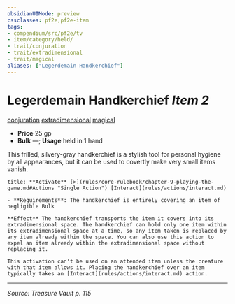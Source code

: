```yaml
---
obsidianUIMode: preview
cssclasses: pf2e,pf2e-item
tags:
- compendium/src/pf2e/tv
- item/category/held/
- trait/conjuration
- trait/extradimensional
- trait/magical
aliases: ["Legerdemain Handkerchief"]
---
```

# Legerdemain Handkerchief *Item 2*  
[conjuration](rules/traits/conjuration.md "Conjuration School Trait")  [extradimensional](rules/traits/extradimensional.md "Extradimensional Effect Trait")  [magical](rules/traits/magical.md "Magical Item Trait")  

- **Price** 25 gp
- **Bulk** —; **Usage** held in 1 hand

This frilled, silvery-gray handkerchief is a stylish tool for personal hygiene by all appearances, but it can be used to covertly make very small items vanish.

```ad-embed-ability
title: **Activate** [>](rules/core-rulebook/chapter-9-playing-the-game.md#Actions "Single Action") [Interact](rules/actions/interact.md)

- **Requirements**: The handkerchief is entirely covering an item of negligible Bulk

**Effect** The handkerchief transports the item it covers into its extradimensional space. The handkerchief can hold only one item within its extradimensional space at a time, so any item taken is replaced by any item already within the space. You can also use this action to expel an item already within the extradimensional space without replacing it.

This activation can't be used on an attended item unless the creature with that item allows it. Placing the handkerchief over an item typically takes an [Interact](rules/actions/interact.md) action.
```


---
*Source: Treasure Vault p. 115*